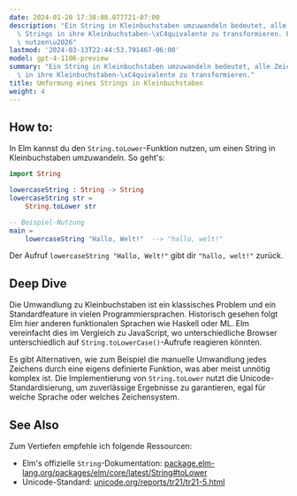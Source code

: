 ```yaml
---
date: 2024-01-20 17:38:08.077721-07:00
description: "Ein String in Kleinbuchstaben umzuwandeln bedeutet, alle Zeichen des\
  \ Strings in ihre Kleinbuchstaben-\xC4quivalente zu transformieren. Programmierer\
  \ nutzen\u2026"
lastmod: '2024-03-13T22:44:53.791467-06:00'
model: gpt-4-1106-preview
summary: "Ein String in Kleinbuchstaben umzuwandeln bedeutet, alle Zeichen des Strings\
  \ in ihre Kleinbuchstaben-\xC4quivalente zu transformieren."
title: Umformung eines Strings in Kleinbuchstaben
weight: 4
---
```


## How to:
In Elm kannst du den `String.toLower`-Funktion nutzen, um einen String in Kleinbuchstaben umzuwandeln. So geht's:

```Elm
import String

lowercaseString : String -> String
lowercaseString str =
    String.toLower str

-- Beispiel-Nutzung
main =
    lowercaseString "Hallo, Welt!"  --> "hallo, welt!"
```

Der Aufruf `lowercaseString "Hallo, Welt!"` gibt dir `"hallo, welt!"` zurück.

## Deep Dive
Die Umwandlung zu Kleinbuchstaben ist ein klassisches Problem und ein Standardfeature in vielen Programmiersprachen. Historisch gesehen folgt Elm hier anderen funktionalen Sprachen wie Haskell oder ML. Elm vereinfacht dies im Vergleich zu JavaScript, wo unterschiedliche Browser unterschiedlich auf `String.toLowerCase()`-Aufrufe reagieren könnten.

Es gibt Alternativen, wie zum Beispiel die manuelle Umwandlung jedes Zeichens durch eine eigens definierte Funktion, was aber meist unnötig komplex ist. Die Implementierung von `String.toLower` nutzt die Unicode-Standardisierung, um zuverlässige Ergebnisse zu garantieren, egal für welche Sprache oder welches Zeichensystem.

## See Also
Zum Vertiefen empfehle ich folgende Ressourcen:

- Elm's offizielle `String`-Dokumentation: [package.elm-lang.org/packages/elm/core/latest/String#toLower](https://package.elm-lang.org/packages/elm/core/latest/String#toLower)
- Unicode-Standard: [unicode.org/reports/tr21/tr21-5.html](https://unicode.org/reports/tr21/tr21-5.html)
